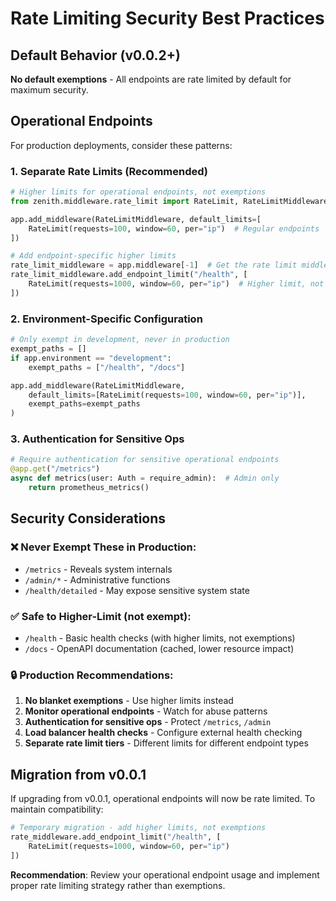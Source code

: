 # Rate Limiting Security Best Practices

## Default Behavior (v0.0.2+)

**No default exemptions** - All endpoints are rate limited by default for maximum security.

## Operational Endpoints

For production deployments, consider these patterns:

### 1. Separate Rate Limits (Recommended)
```python
# Higher limits for operational endpoints, not exemptions
from zenith.middleware.rate_limit import RateLimit, RateLimitMiddleware

app.add_middleware(RateLimitMiddleware, default_limits=[
    RateLimit(requests=100, window=60, per="ip")  # Regular endpoints
])

# Add endpoint-specific higher limits
rate_limit_middleware = app.middleware[-1]  # Get the rate limit middleware
rate_limit_middleware.add_endpoint_limit("/health", [
    RateLimit(requests=1000, window=60, per="ip")  # Higher limit, not exempt
])
```

### 2. Environment-Specific Configuration
```python
# Only exempt in development, never in production
exempt_paths = []
if app.environment == "development":
    exempt_paths = ["/health", "/docs"]

app.add_middleware(RateLimitMiddleware,
    default_limits=[RateLimit(requests=100, window=60, per="ip")],
    exempt_paths=exempt_paths
)
```

### 3. Authentication for Sensitive Ops
```python
# Require authentication for sensitive operational endpoints
@app.get("/metrics")
async def metrics(user: Auth = require_admin):  # Admin only
    return prometheus_metrics()
```

## Security Considerations

### ❌ **Never Exempt These in Production:**
- `/metrics` - Reveals system internals
- `/admin/*` - Administrative functions
- `/health/detailed` - May expose sensitive system state

### ✅ **Safe to Higher-Limit (not exempt):**
- `/health` - Basic health checks (with higher limits, not exemptions)
- `/docs` - OpenAPI documentation (cached, lower resource impact)

### 🔒 **Production Recommendations:**
1. **No blanket exemptions** - Use higher limits instead
2. **Monitor operational endpoints** - Watch for abuse patterns
3. **Authentication for sensitive ops** - Protect `/metrics`, `/admin`
4. **Load balancer health checks** - Configure external health checking
5. **Separate rate limit tiers** - Different limits for different endpoint types

## Migration from v0.0.1

If upgrading from v0.0.1, operational endpoints will now be rate limited. To maintain compatibility:

```python
# Temporary migration - add higher limits, not exemptions
rate_middleware.add_endpoint_limit("/health", [
    RateLimit(requests=1000, window=60, per="ip")
])
```

**Recommendation**: Review your operational endpoint usage and implement proper rate limiting strategy rather than exemptions.
